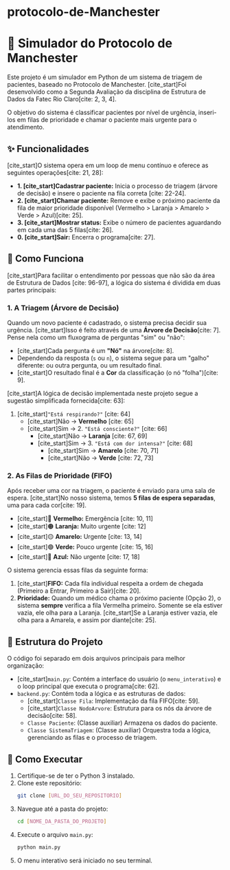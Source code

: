 # protocolo-de-Manchester

# 🏥 Simulador do Protocolo de Manchester

Este projeto é um simulador em Python de um sistema de triagem de pacientes, baseado no Protocolo de Manchester. [cite_start]Foi desenvolvido como a Segunda Avaliação da disciplina de Estrutura de Dados da Fatec Rio Claro[cite: 2, 3, 4].

O objetivo do sistema é classificar pacientes por nível de urgência, inseri-los em filas de prioridade e chamar o paciente mais urgente para o atendimento.

## ✨ Funcionalidades

[cite_start]O sistema opera em um loop de menu contínuo e oferece as seguintes operações[cite: 21, 28]:

* **1. [cite_start]Cadastrar paciente:** Inicia o processo de triagem (árvore de decisão) e insere o paciente na fila correta [cite: 22-24].
* **2. [cite_start]Chamar paciente:** Remove e exibe o próximo paciente da fila de maior prioridade disponível (Vermelho > Laranja > Amarelo > Verde > Azul)[cite: 25].
* **3. [cite_start]Mostrar status:** Exibe o número de pacientes aguardando em cada uma das 5 filas[cite: 26].
* **0. [cite_start]Sair:** Encerra o programa[cite: 27].

## 🧠 Como Funciona

[cite_start]Para facilitar o entendimento por pessoas que não são da área de Estrutura de Dados [cite: 96-97], a lógica do sistema é dividida em duas partes principais:

### 1. A Triagem (Árvore de Decisão)

Quando um novo paciente é cadastrado, o sistema precisa decidir sua urgência. [cite_start]Isso é feito através de uma **Árvore de Decisão**[cite: 7]. Pense nela como um fluxograma de perguntas "sim" ou "não":

* [cite_start]Cada pergunta é um **"Nó"** na árvore[cite: 8].
* Dependendo da resposta (`s` ou `n`), o sistema segue para um "galho" diferente: ou outra pergunta, ou um resultado final.
* [cite_start]O resultado final é a **Cor** da classificação (o nó "folha")[cite: 9].

[cite_start]A lógica de decisão implementada neste projeto segue a sugestão simplificada fornecida[cite: 63]:
1.  [cite_start]`"Está respirando?"` [cite: 64]
    * [cite_start]Não $\rightarrow$ **Vermelho** [cite: 65]
    * [cite_start]Sim $\rightarrow$ 2. `"Está consciente?"` [cite: 66]
        * [cite_start]Não $\rightarrow$ **Laranja** [cite: 67, 69]
        * [cite_start]Sim $\rightarrow$ 3. `"Está com dor intensa?"` [cite: 68]
            * [cite_start]Sim $\rightarrow$ **Amarelo** [cite: 70, 71]
            * [cite_start]Não $\rightarrow$ **Verde** [cite: 72, 73]

### 2. As Filas de Prioridade (FIFO)

Após receber uma cor na triagem, o paciente é enviado para uma sala de espera. [cite_start]No nosso sistema, temos **5 filas de espera separadas**, uma para cada cor[cite: 19].

* [cite_start]🔴 **Vermelho:** Emergência [cite: 10, 11]
* [cite_start]🟠 **Laranja:** Muito urgente [cite: 12]
* [cite_start]🟡 **Amarelo:** Urgente [cite: 13, 14]
* [cite_start]🟢 **Verde:** Pouco urgente [cite: 15, 16]
* [cite_start]🔵 **Azul:** Não urgente [cite: 17, 18]

O sistema gerencia essas filas da seguinte forma:
1.  [cite_start]**FIFO:** Cada fila individual respeita a ordem de chegada (Primeiro a Entrar, Primeiro a Sair)[cite: 20].
2.  **Prioridade:** Quando um médico chama o próximo paciente (Opção 2), o sistema **sempre** verifica a fila Vermelha primeiro. Somente se ela estiver vazia, ele olha para a Laranja. [cite_start]Se a Laranja estiver vazia, ele olha para a Amarela, e assim por diante[cite: 25].

## 📁 Estrutura do Projeto

O código foi separado em dois arquivos principais para melhor organização:

* [cite_start]`main.py`: Contém a interface do usuário (o `menu_interativo`) e o loop principal que executa o programa[cite: 62].
* `backend.py`: Contém toda a lógica e as estruturas de dados:
    * [cite_start]`Classe Fila`: Implementação da fila FIFO[cite: 59].
    * [cite_start]`Classe NodoArvore`: Estrutura para os nós da árvore de decisão[cite: 58].
    * `Classe Paciente`: (Classe auxiliar) Armazena os dados do paciente.
    * `Classe SistemaTriagem`: (Classe auxiliar) Orquestra toda a lógica, gerenciando as filas e o processo de triagem.

## 🚀 Como Executar

1.  Certifique-se de ter o Python 3 instalado.
2.  Clone este repositório:
    ```bash
    git clone [URL_DO_SEU_REPOSITORIO]
    ```
3.  Navegue até a pasta do projeto:
    ```bash
    cd [NOME_DA_PASTA_DO_PROJETO]
    ```
4.  Execute o arquivo `main.py`:
    ```bash
    python main.py
    ```
5.  O menu interativo será iniciado no seu terminal.